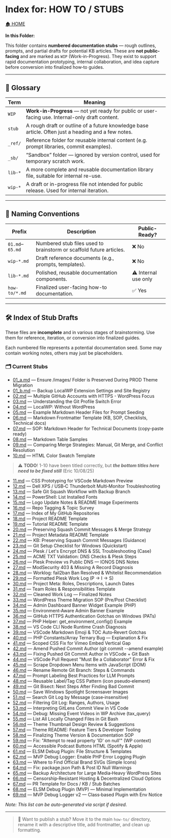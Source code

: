 <link rel="stylesheet" href="../../_css/main.css">

# Index for: HOW TO / STUBS

[🏚️ HOME](../README.md)

**In this Folder:**

<section class="ehw-doc-descr">

This folder contains **numbered documentation stubs** — rough outlines, prompts, and partial drafts for potential KB articles. These are **not public-facing** and are marked as `WIP` (Work-in-Progress). They exist to support rapid documentation prototyping, internal collaboration, and idea capture before conversion into finalized how‑to guides.

</section>

---

## 📘 Glossary

| Term | Meaning |
|------|--------|
| `WIP` | **Work-in-Progress** — not yet ready for public or user-facing use. Internal-only draft content. |
| `stub` | A rough draft or outline of a future knowledge base article. Often just a heading and a few notes. |
| `_ref/` | Reference folder for reusable internal content (e.g. prompt libraries, commit examples). |
| `_sb/` | “Sandbox” folder — ignored by version control, used for temporary scratch work. |
| `lib-*` | A more complete and reusable documentation library file, suitable for internal re-use. |
| `wip-*` | A draft or in-progress file not intended for public release. Used for internal iteration. |

---

## 🧾 Naming Conventions

| Prefix | Description | Public-Ready? |
|--------|-------------|---------------|
| `01.md`–`65.md` | Numbered stub files used to brainstorm or scaffold future articles. | ❌ No |
| `wip-*.md` | Draft reference documents (e.g., prompts, templates). | ❌ No |
| `lib-*.md` | Polished, reusable documentation components. | ⚠️ Internal use only |
| `how-to/*.md` | Finalized user-facing how-to documentation. | ✅ Yes |

---

## 🛠️ Index of Stub Drafts

These files are **incomplete** and in various stages of brainstorming. Use them for reference, iteration, or conversion into finalized guides.

<section class="ehw-doc-descr">
Each numbered file represents a potential documentation seed. Some may contain working notes, others may just be placeholders.
</section>

### 🗂️ Current Stubs


<!-- Titles added for quick scan -->

- [01_a.md](./01_a.md) — Ensure /images/ Folder is Preserved During PROD Theme Migration
- [01_b.md](./01_b.md) — Backup LocalWP Extension Settings and Site Registry
- [02.md](./02.md) — Multiple GitHub Accounts with HTTPS - WordPress Focus
- [03.md](./03.md) — Understanding the Git Profile Switch Error
- [04.md](./04.md) — LocalWP: Without WordPress
- [05.md](./05.md) — Example Markdown Header Files for Prompt Seeding
- [06.md](./06.md) — Markdown Frontmatter Template (KB, SOP, Checklists, Technical docs)
- [07.md](./07.md) — SOP: Markdown Header for Technical Documents (copy-paste ready)
- [08.md](./08.md) — Markdown Table Samples
- [09.md](./09.md) — Comparing Merge Strategies: Manual, Git Merge, and Conflict Resolution
- [10.md](./10.md) — HTML Color Swatch Template

> ⚠️ **TODO**!  1-10 have been titled correctly, but _**the bottom titles here need to be fixed still**_ (Eric 10/08/25) 

- [11.md](./11.md) — CSS Prototyping for VSCode Markdown Preview
- [12.md](./12.md) — Dell XPS / USB‑C Thunderbolt Multi‑Monitor Troubleshooting
- [13.md](./13.md) — Safe Git Squash Workflow with Backup Branch
- [14.md](./14.md) — PowerShell: List Installed Fonts
- [15.md](./15.md) — Logo Update Notes & README Image Experiments
- [16.md](./16.md) — Repo Tagging & Topic Survey
- [17.md](./17.md) — Index of My GitHub Repositories
- [18.md](./18.md) — Project README Template
- [19.md](./19.md) — Tutorial README Template
- [20.md](./20.md) — Preserving Squash Commit Messages & Merge Strategy
- [21.md](./21.md) — Project Metadata README Template
- [22.md](./22.md) — KB: Preserving Squash Commit Messages (Guidance)
- [23.md](./23.md) — Git Setup Checklist for Windows (Quickstart)
- [24.md](./24.md) — Plesk / Let's Encrypt DNS & SSL Troubleshooting (Case)
- [25.md](./25.md) — ACME TXT Validation: DNS Checks & Plesk Steps
- [26.md](./26.md) — Plesk Preview vs Public DNS — IONOS DNS Notes
- [27.md](./27.md) — ModSecurity 403 & Missing A Record Diagnosis
- [28.md](./28.md) — Worklog: fail2ban Ban Resolved & Whitelist Recommendation
- [29.md](./29.md) — Formatted Plesk Work Log (P → I → S)
- [30.md](./30.md) — Project Meta: Roles, Descriptions, Launch Dates
- [31.md](./31.md) — Team Roles & Responsibilities Template
- [32.md](./32.md) — Cleaned Work Log — Finalized Notes
- [33.md](./33.md) — WordPress Theme Migration SOP (Pre/Post Checklist)
- [34.md](./34.md) — Admin Dashboard Banner Widget Example (PHP)
- [35.md](./35.md) — Environment‑Aware Admin Banner Example
- [36.md](./36.md) — GitHub HTTPS Authentication Gotchas on Windows (PATs)
- [37.md](./37.md) — PHP Helper: get_environment_config() Example
- [38.md](./38.md) — VS Code CLI Node Runtime Crash Diagnosis
- [39.md](./39.md) — VSCode Markdown Emoji & TOC Auto‑Revert Gotchas
- [40.md](./40.md) — PHP Constants/Array Ternary Bug — Explanation & Fix
- [41.md](./41.md) — Scoped CSS Fix for Vimeo Embed Vertical Gap
- [42.md](./42.md) — Amend Pushed Commit Author (git commit --amend example)
- [43.md](./43.md) — Fixing Pushed Git Commit Author in VSCode + Git Bash
- [44.md](./44.md) — VSCode Pull Request "Must Be a Collaborator" Error & Fix
- [45.md](./45.md) — Scrape Dropdown Menu Items with JavaScript (DOM)
- [46.md](./46.md) — Rename Remote Git Branch: Steps & Commands
- [47.md](./47.md) — Prompt Labeling Best Practices for LLM Prompts
- [48.md](./48.md) — Reusable Label/Tag CSS Pattern (icon pseudo‑element)
- [49.md](./49.md) — Git Bisect: Next Steps After Finding Bad Commit
- [50.md](./50.md) — Save Windows Spotlight Screensaver Images
- [51.md](./51.md) — Search Git Log by Message (case‑insensitive)
- [52.md](./52.md) — Filtering Git Log: Ranges, Authors, Usage
- [53.md](./53.md) — Interpreting GitLens Commit View in VS Code
- [54.md](./54.md) — Debug: Missing Event Videos in WP Archive (tax_query)
- [55.md](./55.md) — List All Locally Changed Files in Git Bash
- [56.md](./56.md) — Theme Thumbnail Design Review & Suggestions
- [57.md](./57.md) — Theme README: Feature Tiers & Developer Tooling
- [58.md](./58.md) — Finalizing Theme Version & Documentation SOP
- [59.md](./59.md) — Fix: "Attempt to read property 'ID' on null'" (WP context)
- [60.md](./60.md) — Accessible Podcast Buttons HTML (Spotify & Apple)
- [61.md](./61.md) — ELSM Debug Plugin: File Structure & Templates
- [62.md](./62.md) — MVP Debug Logger: Enable PHP Error Logging Plugin
- [63.md](./63.md) — Where to Find Official Brand SVGs (Simple Icons)
- [64.md](./64.md) — Fix: package.json Path & Post ID Null Warnings
- [65.md](./65.md) — Backup Architecture for Large Media‑Heavy WordPress Sites
- [66.md](./66.md) — Censorship‑Resistant Hosting & Decentralized Cloud Options
- [67.md](./67.md) — PR Template for Docs / KB / Stub Batches
- [68.md](./68.md) — ELSM Debug Plugin (MVP) — Minimal Implementation
- [69.md](./69.md) — MVP Debug Logger v2 — Class‑based Plugin with Env Notice

*Note: This list can be auto-generated via script if desired.*

---

> 📌 Want to publish a stub? Move it to the main `how-to/` directory, rename it with a descriptive title, add frontmatter, and clean up formatting.

